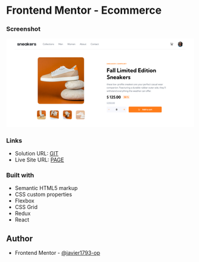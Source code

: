 # Frontend Mentor - Ecommerce

### Screenshot

![Message page design](./src/img/Screenshot%202023-12-11%20at%2022-54-35%20Ecommerce%20FrontMentor.png)


### Links

- Solution URL: [GIT](https://javier1793-op.github.io/ecommerceFrontmentor/)
- Live Site URL: [PAGE](https://javier1793-op.github.io/ecommerceFrontmentor/)



### Built with

- Semantic HTML5 markup
- CSS custom properties
- Flexbox
- CSS Grid
- Redux
- React


## Author


- Frontend Mentor - [@javier1793-op](https://www.frontendmentor.io/profile/javier1793-op)